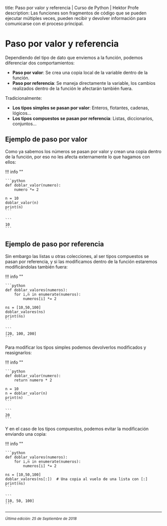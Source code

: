 title: Paso por valor y referencia | Curso de Python | Hektor Profe
description: Las funciones son fragmentos de código que se pueden ejecutar múltiples veces, pueden recibir y devolver información para comunicarse con el proceso principal.

<style>

.admonition.note > .superfences-tabs > label:hover, .headerlink{
    color: #018dc5 !important;
}

.admonition.info{
    font-size: 100%;
}

.admonition.info label{
    font-size: 91%;
}

.admonition.note > .admonition-title {
    display: none;
}

</style>

# Paso por valor y referencia

Dependiendo del tipo de dato que enviemos a la función, podemos diferenciar dos comportamientos:

- **Paso por valor**: Se crea una copia local de la variable dentro de la función.
- **Paso por referencia**: Se maneja directamente la variable, los cambios realizados dentro de la función le afectarán también fuera.

Tradicionalmente:

- **Los tipos simples se pasan por valor**: Enteros, flotantes, cadenas, lógicos...
- **Los tipos compuestos se pasan por referencia**: Listas, diccionarios, conjuntos...

## Ejemplo de paso por valor

Como ya sabemos los números se pasan por valor y crean una copia dentro de la función, por eso no les afecta externamente lo que hagamos con ellos:

!!! info "" 

    ```python
    def doblar_valor(numero):
        numero *= 2
        
    n = 10
    doblar_valor(n)
    print(n)
    ```

    ```
    10
    ```

## Ejemplo de paso por referencia

Sin embargo las listas u otras colecciones, al ser tipos compuestos se pasan por referencia, y si las modificamos dentro de la función estaremos modificándolas también fuera:

!!! info "" 

    ```python
    def doblar_valores(numeros):
        for i,n in enumerate(numeros):
            numeros[i] *= 2

    ns = [10,50,100]
    doblar_valores(ns)
    print(ns)
    ```

    ```
    [20, 100, 200]
    ```

Para modificar los tipos simples podemos devolverlos modificados y reasignarlos:

!!! info "" 

    ```python
    def doblar_valor(numero):
        return numero * 2

    n = 10
    n = doblar_valor(n)
    print(n)
    ```

    ```
    20
    ```

Y en el caso de los tipos compuestos, podemos evitar la modificación enviando una copia:

!!! info "" 

    ```python
    def doblar_valores(numeros):
        for i,n in enumerate(numeros):
            numeros[i] *= 2

    ns = [10,50,100]
    doblar_valores(ns[:])  # Una copia al vuelo de una lista con [:]
    print(ns)
    ```

    ```
    [10, 50, 100]
    ```

___
<small class="edited"><i>Última edición: 25 de Septiembre de 2018</i></small>